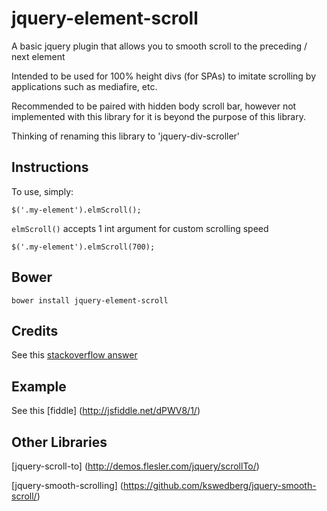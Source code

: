 jquery-element-scroll
=====================
A basic jquery plugin that allows you to smooth scroll to the preceding / next element

Intended to be used for 100% height divs (for SPAs) to imitate scrolling by
applications such as mediafire, etc.

Recommended to be paired with hidden body scroll bar,
however not implemented with this library for it is beyond the purpose
of this library.

Thinking of renaming this library to 'jquery-div-scroller'

## Instructions ##

To use, simply:
	
    $('.my-element').elmScroll();
    
```elmScroll()``` accepts 1 int argument for custom scrolling speed

	$('.my-element').elmScroll(700);
	
## Bower ##

	bower install jquery-element-scroll

## Credits ##

See this [stackoverflow answer](http://stackoverflow.com/a/18953765)

## Example ##

See this [fiddle] (http://jsfiddle.net/dPWV8/1/)

## Other Libraries ##

[jquery-scroll-to] (http://demos.flesler.com/jquery/scrollTo/)

[jquery-smooth-scrolling] (https://github.com/kswedberg/jquery-smooth-scroll/)
